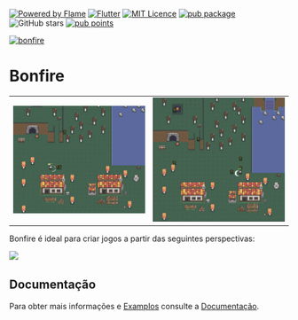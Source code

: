 [![Powered by Flame](https://img.shields.io/badge/Powered%20by-%F0%9F%94%A5-orange.svg)](https://flame-engine.org)
[![Flutter](https://img.shields.io/badge/Made%20with-Flutter-blue.svg)](https://flutter.dev/)
[![MIT Licence](https://badges.frapsoft.com/os/mit/mit.svg?v=103)](https://opensource.org/licenses/mit-license.php)
[![pub package](https://img.shields.io/pub/v/bonfire.svg)](https://pub.dev/packages/bonfire)
![GitHub stars](https://img.shields.io/github/stars/RafaelBarbosatec/bonfire)
[![pub points](https://img.shields.io/pub/points/bonfire?logo=dart)](https://pub.dev/packages/bonfire/score)

[![bonfire](https://raw.githubusercontent.com/RafaelBarbosatec/bonfire/master/media/bonfire.gif)](https://bonfire-engine.github.io/)

# Bonfire

|   |    |
| ------------------- | ------------------- |
| ![](https://github.com/RainanhSantos/eternalescape/blob/main/assets/images/img1.png) |  ![](https://github.com/RainanhSantos/eternalescape/blob/main/assets/images/img2.png) |

Bonfire é ideal para criar jogos a partir das seguintes perspectivas:

![](https://bonfire-engine.github.io/_media/perspectiva.png)

## Documentação

Para obter mais informações e [Examplos](https://bonfire-engine.github.io/#/examples) consulte a [Documentação](https://bonfire-engine.github.io/).
